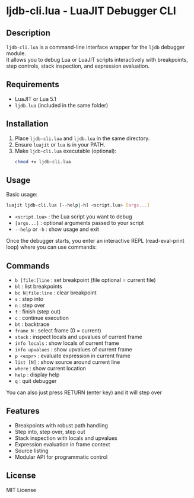 <!-- Prevent Markdown from rendering the title -->

# ljdb-cli.lua - LuaJIT Debugger CLI

## Description
`ljdb-cli.lua` is a command-line interface wrapper for the `ljdb` debugger module.  
It allows you to debug Lua or LuaJIT scripts interactively with breakpoints, step controls, 
stack inspection, and expression evaluation.

## Requirements
- LuaJIT or Lua 5.1
- `ljdb.lua` (included in the same folder)

## Installation
1. Place `ljdb-cli.lua` and `ljdb.lua` in the same directory.  
2. Ensure `luajit` or `lua` is in your PATH.  
3. Make `ljdb-cli.lua` executable (optional):
   ```bash
   chmod +x ljdb-cli.lua
   ```

## Usage
Basic usage:
```bash
luajit ljdb-cli.lua [--help|-h] <script.lua> [args...]
```

- `<script.lua>` : the Lua script you want to debug  
- `[args...]` : optional arguments passed to your script  
- `--help` or `-h` : show usage and exit  

Once the debugger starts, you enter an interactive REPL (read-eval-print loop) where you can use commands:

## Commands
- `b [file:]line`       : set breakpoint (file optional = current file)  
- `bl`                  : list breakpoints  
- `bc N|file:line`      : clear breakpoint  
- `s`                   : step into  
- `n`                   : step over  
- `f`                   : finish (step out)  
- `c`                   : continue execution  
- `bt`                  : backtrace  
- `frame N`             : select frame (0 = current)  
- `stack`               : inspect locals and upvalues of current frame  
- `info locals`         : show locals of current frame  
- `info upvalues`       : show upvalues of current frame  
- `p <expr>`            : evaluate expression in current frame  
- `list [N]`            : show source around current line  
- `where`               : show current location  
- `help`                : display help  
- `q`                   : quit debugger

You can also just press RETURN (enter key) and it will step over 

## Features
- Breakpoints with robust path handling  
- Step into, step over, step out  
- Stack inspection with locals and upvalues  
- Expression evaluation in frame context  
- Source listing  
- Modular API for programmatic control  

## License
MIT License

